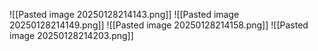 
![[Pasted image 20250128214143.png]]
![[Pasted image 20250128214149.png]]
![[Pasted image 20250128214158.png]]
![[Pasted image 20250128214203.png]]